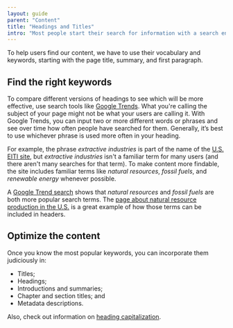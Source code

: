 ```yaml
---
layout: guide
parent: "Content"
title: "Headings and Titles"
intro: "Most people start their search for information with a search engine; but if they can't find your page, they won't read your content."
---
```


To help users find our content, we have to use their vocabulary and keywords, starting with the page title, summary, and first paragraph.

## Find the right keywords

To compare different versions of headings to see which will be more effective, use search tools like [Google Trends](https://www.google.com/trends). What you're calling the subject of your page might not be what your users are calling it. With Google Trends, you can input two or more different words or phrases and see over time how often people have searched for them. Generally, it’s best to use whichever phrase is used more often in your heading.

For example, the phrase _extractive industries_ is part of the name of the [U.S. EITI site](https://useiti.doi.gov/), but _extractive industries_ isn't a familiar term for many users (and there aren't  many searches for that term). To  make content more findable, the site includes familiar terms like _natural resources_, _fossil fuels_, and _renewable energy_ whenever possible.

A [Google Trend search](https://www.google.com/trends/explore?date=all&q=extractive%20industries,fossil%20fuels) shows that _natural resources_ and _fossil fuels_ are both more popular search terms. The [page about natural resource production in the U.S.](https://useiti.doi.gov/how-it-works/production/) is a great example of how those terms can be included in headers.

## Optimize the content

Once you know the most popular keywords, you can incorporate them judiciously in:

* Titles;
* Headings;
* Introductions and summaries;
* Chapter and section titles; and
* Metadata descriptions.

Also, check out information on [heading capitalization](../capitalization).
